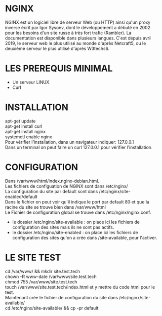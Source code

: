 

# NGINX  

NGINX est un logiciel libre de serveur Web (ou HTTP) ainsi qu'un proxy inverse écrit par Igor Sysoev, dont le développement a débuté en 2002 pour les besoins d'un site russe à très fort trafic (Rambler). La documentation est disponible dans plusieurs langues. C'est depuis avril 2019, le serveur web le plus utilisé au monde d'après Netcraft5, ou le deuxième serveur le plus utilisé d'après W3techs6.


# LES PREREQUIS MINIMAL

  * Un serveur LINUX 
  * Curl
 
 # INSTALLATION  

apt-get update  
apt-get install curl  
apt-get install nginx  
systemctl enable nginx  
Pour vérifier l'installation, dans un navigateur indiquer: 127.0.0.1  
Dans un terminal on peut faire un curl 127.0.0.1 pour vérifier l'installation.

# CONFIGURATION  

Dans /var/www/html/index.nginx-debian.html.  
Les fichiers de configuation de NGINX sont dans /etc/nginx/  
La configuration du site par default sont dans /etc/nginx/site-enabled/default  
Dans le fichier on peut voir qu'il indique le port par default 80 et que la racine du site se trouve bien dans /var/www/html  
Le Fichier de configuration global se trouve dans /etc/nginx/nginx.conf.  

 * le dossier /etc/nginx/site-available : on place ici les fichiers de configuration des sites mais ils ne sont pas actifs.
 * le dossier /etc/nginx/site-enabled   : on place ici les fichiers de configuration des sites qu'on a crée dans /site-available, pour l'activer.  
 
 # LE SITE TEST  
 
 cd /var/www/ && mkdir site.test.tech  
 chown -R www-date /var/www/site.test.tech  
 chmod 755 /var/www/site.test.tech  
 touch /var/www/site.test.tech/index.html et y mettre du code html pour le test.  
 Maintenant crée le fichier de configuration du site dans /etc/nginx/site-available/  
 cd /etc/nginx/site-available/ && cp -pr default 
 
 
   
 
